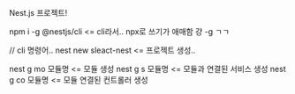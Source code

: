 Nest.js 프로젝트!

npm i -g @nestjs/cli <= cli라서.. npx로 쓰기가 애매함 걍 -g ㄱㄱ

// cli 명령어..
nest new sleact-nest <= 프로젝트 생성..

nest g mo 모듈명 <= 모듈 생성
nest g s 모듈명 <= 모듈과 연결된 서비스 생성
nest g co 모듈명 <= 모듈 연결된 컨트롤러 생성
